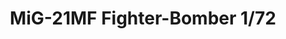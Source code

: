 ---
title: "MiG-21MF Fighter-Bomber 1/72"
price: 1550.00 
desc: "WEEKEND EDITION, MiG-21MF Fighter-Bomber 1/72, razmera: 1/72"
img_path: "/assets/img/7451.jpg"
brand: AMMO
available: true
special_offer: false
new: false
soon: false
cat: "Plasticne-Makete"
subcat: "PM-EDUARD"
subsubcat: ""
sifra: "7451"
---